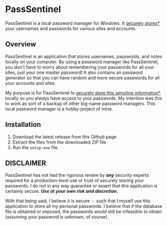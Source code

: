 # PassSentinel

PassSentinel is a local password manager for Windows. It [securely stores*](#disclaimer) your usernames and 
passwords for various sites and accounts.

## Overview

PassSentinel is an application that stores usernames, passwords, and notes locally on your computer.
By using a password manager like PassSentinel, you don't have to worry about remembering your passwords for
all your sites, just your one master password! It also contains an password generator so that you can have
random and more secure passwords for all your accounts and sites.

My purpose is for PassSentinel to [securely store this sensitive information*](#disclaimer) locally so you always have
access to your passwords. My intention was this to work as sort of a backup of other big-name password managers.
This local password manager is a hobby-project of mine.


## Installation

1. Download the latest release from this Github page.
2. Extract the files from the downloaded ZIP file.
3. Run the `setup.exe` file.


## DISCLAIMER

PassSentinel has not had the rigorous review by ***any*** security experts required for a production-level use
or trust of securely storing your passwords. I do not in any way guarantee or assert that this application is certainly secure.
***Use at your own risk and discretion.***

With that being said, *I* believe it is secure -- such that I myself use this application to store all my personal passwords.
I believe that if the database file is obtained or exposed, the passwords would still be infeasible to obtain (assuming your password
is unknown, of course).
